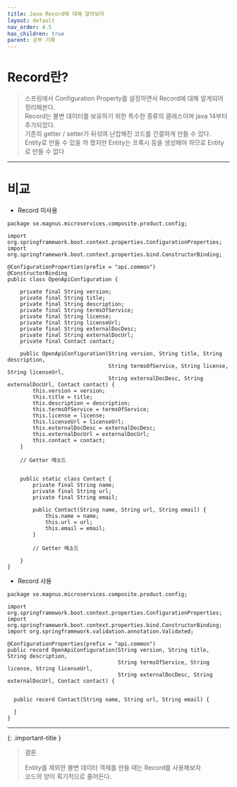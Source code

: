 ```yaml
---
title: Java Record에 대해 알아보자
layout: default
nav_order: 4.5
has_children: true
parent: 공부 기록
---
```

# Record란?

> 스프링에서 Configuration Property를 설정하면서 Record에 대해 알게되어 정리해본다.  
> Record는 불변 데이터를 보유하기 위한 특수한 종류의 클래스이며 java 14부터 추가되었다.  
> 기존의 getter / setter가 뒤섞여 난잡해진 코드를 간결하게 만들 수 있다.  
> Entity로 만들 수 있을 까 했지만 Entity는 프록시 등을 생성해야 하므로 Entity로 만들 수 없다 
---
# 비교
- Record 미사용

```
package se.magnus.microservices.composite.product.config;

import org.springframework.boot.context.properties.ConfigurationProperties;
import org.springframework.boot.context.properties.bind.ConstructorBinding;

@ConfigurationProperties(prefix = "api.common")
@ConstructorBinding
public class OpenApiConfiguration {

    private final String version;
    private final String title;
    private final String description;
    private final String termsOfService;
    private final String license;
    private final String licenseUrl;
    private final String externalDocDesc;
    private final String externalDocUrl;
    private final Contact contact;

    public OpenApiConfiguration(String version, String title, String description,
                                String termsOfService, String license, String licenseUrl,
                                String externalDocDesc, String externalDocUrl, Contact contact) {
        this.version = version;
        this.title = title;
        this.description = description;
        this.termsOfService = termsOfService;
        this.license = license;
        this.licenseUrl = licenseUrl;
        this.externalDocDesc = externalDocDesc;
        this.externalDocUrl = externalDocUrl;
        this.contact = contact;
    }

    // Getter 메소드


    public static class Contact {
        private final String name;
        private final String url;
        private final String email;

        public Contact(String name, String url, String email) {
            this.name = name;
            this.url = url;
            this.email = email;
        }

        // Getter 메소드

    }
}
```

- Record 사용
  

```
package se.magnus.microservices.composite.product.config;

import org.springframework.boot.context.properties.ConfigurationProperties;
import org.springframework.boot.context.properties.bind.ConstructorBinding;
import org.springframework.validation.annotation.Validated;

@ConfigurationProperties(prefix = "api.common")
public record OpenApiConfiguration(String version, String title, String description,
                                   String termsOfService, String license, String licenseUrl,
                                   String externalDocDesc, String externalDocUrl, Contact contact) {


  public record Contact(String name, String url, String email) {

  }
} 
```
---
{: .important-title }
> 결론
>
> Entity를 제외한 불변 데이터 객체를 만들 때는 Record를 사용해보자  
> 코드의 양이 획기적으로 줄어든다.
